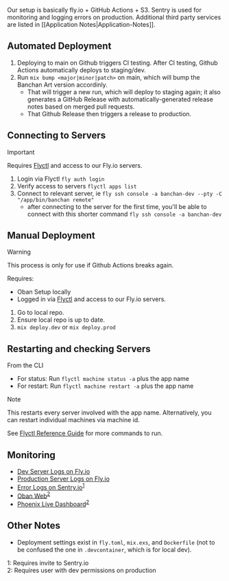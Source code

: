 Our setup is basically fly.io + GitHub Actions + S3. Sentry is used for monitoring and logging errors on production. Additional third party services are listed in \[[Application Notes|Application-Notes]].

## Automated Deployment
1.  Deploying to main on Github triggers CI testing. After CI testing, Github Actions automatically deploys to staging/dev.
2.  Run `mix bump <major|minor|patch>` on main, which will bump the Banchan Art version accordinly.
    -  That will trigger a new run, which will deploy to staging again; it also generates a GitHub Release with automatically-generated release notes based on merged pull requests.
    -  That Github Release then triggers a release to production.

## Connecting to Servers

> [!IMPORTANT]
> Requires [Flyctl](https://fly.io/docs/hands-on/install-flyctl/) and access to our Fly.io servers.

1.  Login via Flyctl `fly auth login`
2.  Verify access to servers `flyctl apps list`
3.  Connect to relevant server, ie `fly ssh console -a banchan-dev --pty -C "/app/bin/banchan remote"`
    -   after connecting to the server for the first time, you'll be able to connect with this shorter command `fly ssh console -a banchan-dev`

## Manual Deployment
> [!WARNING]
> This process is only for use if Github Actions breaks again. 

Requires: 
- Oban Setup locally
- Logged in via [Flyctl](https://fly.io/docs/hands-on/install-flyctl/) and access to our Fly.io servers.

1.  Go to local repo.
2.  Ensure local repo is up to date.
3.  `mix deploy.dev` or  `mix deploy.prod` 

## Restarting and checking Servers

From the CLI
- For status: Run `flyctl machine status -a` plus the app name
- For restart: Run `flyctl machine restart -a` plus the app name

> [!NOTE]
> This restarts every server involved with the app name. Alternatively, you can restart individual machines via machine id.

See [Flyctl Reference Guide](https://fly.io/docs/reference/) for more commands to run.

## Monitoring
-   [Dev Server Logs on Fly.io](https://fly.io/apps/banchan-dev/monitoring)
-   [Production Server Logs on Fly.io](https://fly.io/apps/banchan-prod/monitoring)
-   [Error Logs on Sentry.io](https://sentry.io/organizations/banchan-art/issues/)<sup>[1](#footnote1)</sup>
-   [Oban Web](https://banchan.art/admin/oban)<sup>[2](#footnote2)</sup>
-   [Phoenix Live Dashboard](https://banchan.art/admin/dashboard/home)<sup>[2](#footnote2)</sup>

## Other Notes
- Deployment settings exist in `fly.toml`, `mix.exs`, and `Dockerfile` (not to be confused the one in `.devcontainer`, which is for local dev).

<a name="footnote1">1</a>: Requires invite to Sentry.io <br/>
<a name="footnote2">2</a>: Requires user with dev permissions on production




